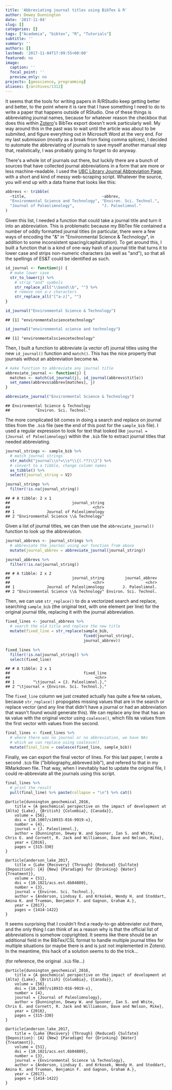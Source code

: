 ```yaml
---
title: 'Abbreviating journal titles using BibTex & R'
author: Dewey Dunnington
date: '2017-11-04'
slug: []
categories: []
tags: ["Academia", "bibtex", "R", "Tutorials"]
subtitle: ''
summary: ''
authors: []
lastmod: '2017-11-04T17:09:55+00:00'
featured: no
image:
  caption: ''
  focal_point: ''
  preview_only: no
projects: [geoscience, programming]
aliases: [/archives/1312]
---
```


It seems that the tools for writing papers in R/RStudio keep getting better and better, to the point where it is rare that I have something I need to do to write a paper that happens outside of RStudio. One of these things is abbreviating journal names, because for whatever reason the checkbox that does this within <a href="http://zotero.org/">Zotero</a>'s BibTex export doesn't work particularly well. My way around this in the past was to wait until the article was about to be submited, and figure everything out in Microsoft Word at the very end. For my last submission (mostly as a break from fixing comma splices), I decided to automate the abbreviating of journals to save myself another manual step that, realistically, I was probably going to forget to do anyway.


There's a whole lot of journals out there, but luckily there are a bunch of sources that have collected journal abbreviations in a form that are more or less machine-readable. I used the [UBC Library Journal Abbreviation Page](http://woodward.library.ubc.ca/research-help/journal-abbreviations/), with a short and kind of messy web-scraping script. Whatever the source, you will end up with a data frame that looks like this:

``` r
abbrevs <- tribble(
  ~title,                                 ~abbrev,
  "Environmental Science and Technology", "Environ. Sci. Technol.",
  "Journal of Paleolimnology",            "J. Paleolimnol."
)
```

Given this list, I needed a function that could take a journal title and turn it into an abbreviation. This is problematic because my BibTex file contained a number of oddly formatted journal titles (in particular, there were a few ways of encoding the "&" in "Environmental Science & Technology", in addition to some inconsistent spacing/capitalization). To get around this, I built a function that is a kind of one-way hash of a journal title that turns it to lower case and strips non-numeric characters (as well as "and"), so that all the spellings of ES&T could be identified as such.

``` r
id_journal <- function(j) {
  # make lower case
  str_to_lower(j) %>% 
    # strip "and" symbols
    str_replace_all("\\band\\b", "") %>% 
    # remove non a-z characters
    str_replace_all("[^a-z]", "")
}

id_journal("Environmental Science & Technology")
```

    ## [1] "environmentalsciencetechnology"

``` r
id_journal("environmental science and technology")
```

    ## [1] "environmentalsciencetechnology"

Then, I built a function to abbreviate (a vector of) journal titles using the new `id_journal()` function and `match()`. This has the nice property that journals without an abbreviation become `NA`.

``` r
# make function to abbreviate any journal title
abbreviate_journal <- function(j) {
  matches <- match(id_journal(j), id_journal(abbrevs$title))
  set_names(abbrevs$abbrev[matches], j)
}

abbreviate_journal("Environmental Science & Technology")
```

    ## Environmental Science & Technology 
    ##           "Environ. Sci. Technol."

The more complicated bit comes in doing a search and replace on journal titles from the `.bib` file (see the end of this post for the `sample_bib` file). I used a regular expression to look for text that looked like `journal = {Journal of Paleolimnology}` within the `.bib` file to extract journal titles that needed abbreviating.

``` r
journal_strings <- sample_bib %>%
  # match journal strings
  str_match("journal\\s*=\\s*\\{(.*?)\\}") %>% 
  # convert to a tibble, change column names
  as_tibble() %>%
  select(journal_string = V2)

journal_strings %>%
  filter(!is.na(journal_string))
```

    ## # A tibble: 2 x 1
    ##                           journal_string
    ##                                    <chr>
    ## 1              Journal of Paleolimnology
    ## 2 "Environmental Science \\& Technology"

Given a list of journal titles, we can then use the `abbreviate_journal()` function to look up the abbreviation.

``` r
journal_abbrevs <- journal_strings %>%
  # abbreviate the journal using our function from above
  mutate(journal_abbrev = abbreviate_journal(journal_string)) 

journal_abbrevs %>%
  filter(!is.na(journal_string))
```

    ## # A tibble: 2 x 2
    ##                           journal_string         journal_abbrev
    ##                                    <chr>                  <chr>
    ## 1              Journal of Paleolimnology        J. Paleolimnol.
    ## 2 "Environmental Science \\& Technology" Environ. Sci. Technol.

Then, we can use `str_replace()` to do a vectorized search and replace, searching `sample_bib` (the original text, with one element per line) for the original journal title, replacing it with the journal abbreviation.

``` r
fixed_lines <- journal_abbrevs %>%
  # search the old title and replace the new title
  mutate(fixed_line = str_replace(sample_bib,
                                  fixed(journal_string), 
                                  journal_abbrev)) 

fixed_lines %>%
  filter(!is.na(journal_string)) %>%
  select(fixed_line)
```

    ## # A tibble: 2 x 1
    ##                                fixed_line
    ##                                     <chr>
    ## 1        "\tjournal = {J. Paleolimnol.},"
    ## 2 "\tjournal = {Environ. Sci. Technol.},"

The `fixed_line` column we just created actually has quite a few `NA` values, because `str_replace()` propogates missing values that are in the search or replace vector (and any line that didn't have a journal or had an abbreviation that wasn't found would generate this). We can replace any line that has an `NA` value with the original vector using `coalesce()`, which fills `NA` values from the first vector with values from the second.

``` r
final_lines <- fixed_lines %>%
  # where there was no journal or no abbreviation, we have NAs
  # which we can replace using coalesce()
  mutate(final_line = coalesce(fixed_line, sample_bib)) 
```

Finally, we can export the final vector of lines. For this last paper, I wrote a second `.bib` file ("bibliography\_abbreved.bib"), and refered to that in my RMarkdown file. That way, when I inevitably had to update the original file, I could re-abbreviate all the journals using this script.

``` r
final_lines %>%
  # print the result
  pull(final_line) %>% paste(collapse = "\n") %>% cat()
```


    @article{dunnington_geochemical_2016,
        title = {A geochemical perspective on the impact of development at {Alta} {Lake}, {British} {Columbia}, {Canada}},
        volume = {56},
        doi = {10.1007/s10933-016-9919-x},
        number = {4},
        journal = {J. Paleolimnol.},
        author = {Dunnington, Dewey W. and Spooner, Ian S. and White, Chris E. and Cornett, R. Jack and Williamson, Dave and Nelson, Mike},
        year = {2016},
        pages = {315-330}
    }

    @article{anderson_lake_2017,
        title = {Lake {Recovery} {Through} {Reduced} {Sulfate} {Deposition}: {A} {New} {Paradigm} for {Drinking} {Water} {Treatment}},
        volume = {51},
        doi = {10.1021/acs.est.6b04889},
        number = {3},
        journal = {Environ. Sci. Technol.},
        author = {Anderson, Lindsay E. and Krkošek, Wendy H. and Stoddart, Amina K. and Trueman, Benjamin F. and Gagnon, Graham A.},
        year = {2017},
        pages = {1414-1422}
    }

It seems surprising that I couldn't find a ready-to-go abbreviater out there, and the only thing I can think of as a reason why is that the official list of abbreviations is somehow copyrighted. It seems like there should be an additional field in the BibTex/CSL format to handle multiple journal titles for multiple situations (or maybe there is and is just not implemented in Zotero). In the meantime, this hack of a solution seems to do the trick...

(for reference, the original `.bib` file...)

    @article{dunnington_geochemical_2016,
        title = {A geochemical perspective on the impact of development at {Alta} {Lake}, {British} {Columbia}, {Canada}},
        volume = {56},
        doi = {10.1007/s10933-016-9919-x},
        number = {4},
        journal = {Journal of Paleolimnology},
        author = {Dunnington, Dewey W. and Spooner, Ian S. and White, Chris E. and Cornett, R. Jack and Williamson, Dave and Nelson, Mike},
        year = {2016},
        pages = {315-330}
    }

    @article{anderson_lake_2017,
        title = {Lake {Recovery} {Through} {Reduced} {Sulfate} {Deposition}: {A} {New} {Paradigm} for {Drinking} {Water} {Treatment}},
        volume = {51},
        doi = {10.1021/acs.est.6b04889},
        number = {3},
        journal = {Environmental Science \& Technology},
        author = {Anderson, Lindsay E. and Krkosek, Wendy H. and Stoddart, Amina K. and Trueman, Benjamin F. and Gagnon, Graham A.},
        year = {2017},
        pages = {1414-1422}
    }

